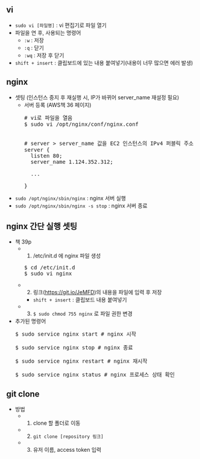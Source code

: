 ## vi
* <code>sudo vi [파일명]</code> : vi 편집기로 파일 열기
* 파일을 연 후, 사용되는 명령어
  * <code>:w</code> : 저장
  * <code>:q</code> : 닫기 
  * <code>:wq</code> : 저장 후 닫기
* <code>shift + insert</code> : 클립보드에 있는 내용 붙여넣기(내용이 너무 많으면 에러 발생)

## nginx
* 셋팅 (인스턴스 중지 후 재실행 시, IP가 바뀌어 server_name 재설정 필요)
  * 서버 등록 (AWS책 36 페이지)
    <pre>
    # vi로 파일을 열음
    $ sudo vi /opt/nginx/conf/nginx.conf
    <br>
    # server > server_name 값을 EC2 인스턴스의 IPv4 퍼블릭 주소 값으로 입력
    server {
      listen 80;
      server_name 1.124.352.312;

      ...

    }
    </pre>
* <code>sudo /opt/nginx/sbin/nginx</code> : nginx 서버 실행
* <code>sudo /opt/nginx/sbin/nginx -s stop</code> : nginx 서버 종료

## nginx 간단 실행 셋팅
* 책 39p
  * 1. /etc/init.d 에 nginx 파일 생성
    <pre>
    $ cd /etc/init.d
    $ sudo vi nginx
    </pre>
  * 2. 링크(https://git.io/JeMFD)의 내용을 파일에 입력 후 저장
    * <code>shift + insert</code> : 클립보드 내용 붙여넣기
  * 3. <code>$ sudo chmod 755 nginx</code> 로 파일 권한 변경
* 추가된 명령어
  <pre>
  $ sudo service nginx start # nginx 시작<br>
  $ sudo service nginx stop # nginx 종료<br>
  $ sudo service nginx restart # nginx 재시작<br>
  $ sudo service nginx status # nginx 프로세스 상태 확인
  </pre>


## git clone
* 방법
  * 1. clone 할 폴더로 이동
  * 2. <code>git clone [repository 링크]</code>
  * 3. 유저 이름, access token 입력
